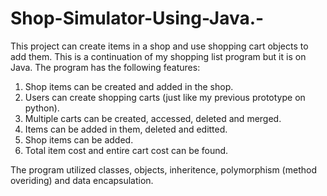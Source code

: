 # Shop-Simulator-Using-Java.-
This project can create items in a shop and use shopping cart objects to add them. This is a continuation of my shopping list program but it is on Java. 
The program has the following features: 
1) Shop items can be created and added in the shop.
2) Users can create shopping carts (just like my previous prototype on python).
3) Multiple carts can be created, accessed, deleted and merged.
4) Items can be added in them, deleted and editted.
5) Shop items can be added.
6) Total item cost and entire cart cost can be found.

The program utilized classes, objects, inheritence, polymorphism (method overiding) and data encapsulation. 
